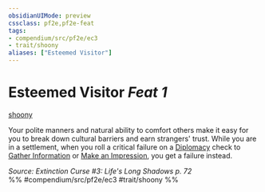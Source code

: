 ```yaml
---
obsidianUIMode: preview
cssclass: pf2e,pf2e-feat
tags:
- compendium/src/pf2e/ec3
- trait/shoony
aliases: ["Esteemed Visitor"]
---
```

# Esteemed Visitor  *Feat 1*  
[shoony](rules/traits/shoony-ec3.md "Shoony Ancestry & Heritage Trait")  


Your polite manners and natural ability to comfort others make it easy for you to break down cultural barriers and earn strangers' trust. While you are in a settlement, when you roll a critical failure on a [Diplomacy](compendium/skills.md#Diplomacy) check to [Gather Information](rules/actions/gather-information.md) or [Make an Impression](rules/actions/make-an-impression.md), you get a failure instead.

*Source: Extinction Curse #3: Life's Long Shadows p. 72*  
%% #compendium/src/pf2e/ec3 #trait/shoony %%